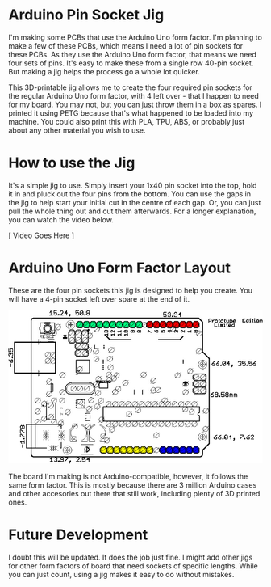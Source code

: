 # Arduino Pin Socket Jig

I'm making some PCBs that use the Arduino Uno form factor. I'm planning to make a few of these PCBs, which means I need a lot of pin sockets for these PCBs. As they use the Arduino Uno form factor, that means we need four sets of pins. It's easy to make these from a single row 40-pin socket. But making a jig helps the process go a whole lot quicker.

This 3D-printable jig allows me to create the four required pin sockets for the regular Arduino Uno form factor, with 4 left over - that I happen to need for my board. You may not, but you can just throw them in a box as spares. I printed it using PETG because that's what happened to be loaded into my machine. You could also print this with PLA, TPU, ABS, or probably just about any other material you wish to use.

# How to use the Jig

It's a simple jig to use. Simply insert your 1x40 pin socket into the top, hold it in and pluck out the four pins from the bottom. You can use the gaps in the jig to help start your initial cut in the centre of each gap. Or, you can just pull the whole thing out and cut them afterwards. For a longer explanation, you can watch the video below.

[ Video Goes Here ]

# Arduino Uno Form Factor Layout

These are the four pin sockets this jig is designed to help you create. You will have a 4-pin socket left over spare at the end of it.

![Arduino Uno Form Factor Layout](https://github.com/Kaouthia/Arduino-Pin-Socket-Jig/blob/main/images/arduino-uno-pin-sockets.jpg?raw=true)

The board I'm making is not Arduino-compatible, however, it follows the same form factor. This is mostly because there are 3 million Arduino cases and other accesories out there that still work, including plenty of 3D printed ones.

# Future Development

I doubt this will be updated. It does the job just fine. I might add other jigs for other form factors of board that need sockets of specific lengths. While you can just count, using a jig makes it easy to do without mistakes.
